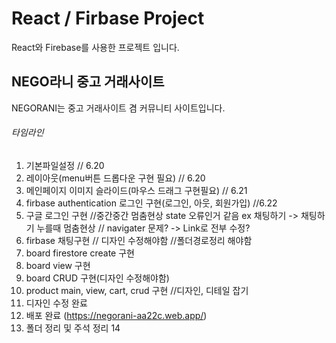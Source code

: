 # React / Firbase Project
React와 Firebase를 사용한 프로젝트 입니다.

## NEGO라니 중고 거래사이트
NEGORANI는 중고 거래사이트 겸 커뮤니티 사이트입니다.

###### 타임라인
1. 기본파일설정 // 6.20
2. 레이아웃(menu버튼 드롭다운 구현 필요) // 6.20
3. 메인페이지 이미지 슬라이드(마우스 드래그 구현필요) // 6.21
4. firbase authentication 로그인 구현(로그인, 아웃, 회원가입) //6.22
5. 구글 로그인 구현
//중간중간 멈춤현상 state 오류인거 같음 ex 채팅하기 -> 채팅하기 누를때 멈춤현상 // navigater 문제? -> Link로 전부 수정?
6. firbase 채팅구현 // 디자인 수정해야함
//폴더경로정리 해야함
7. board firestore create 구현
8. board view 구현
9. board CRUD 구현(디자인 수정해야함)
10. product main, view, cart, crud 구현
//디자인, 디테일 잡기
11. 디자인 수정 완료
12. 배포 완료 (https://negorani-aa22c.web.app/)
13. 폴더 정리 및 주석 정리
14
